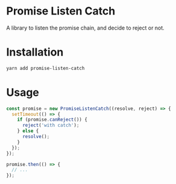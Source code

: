 # Promise Listen Catch
A library to listen the promise chain, and decide to reject or not.

# Installation
```bash
yarn add promise-listen-catch
```

# Usage
```typescript
const promise = new PromiseListenCatch((resolve, reject) => {
  setTimeout(() => {
    if (promise.canReject()) {
      reject('with catch');
    } else {
      resolve();
    }
  });
});

promise.then(() => {
  // ...
});
```
